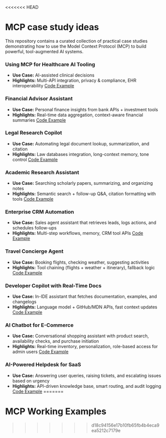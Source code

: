 <<<<<<< HEAD
# MCP case study ideas
This repository contains a curated collection of practical case studies demonstrating how to use the Model Context Protocol (MCP) to build powerful, tool-augmented AI systems.

### Using MCP for Healthcare AI Tooling
- **Use Case:** AI-assisted clinical decisions
- **Highlights:** Multi-API integration, privacy & compliance, EHR interoperability
[Code Example](./mcp-healthcare/)

### Financial Advisor Assistant
- **Use Case:** Personal finance insights from bank APIs + investment tools
- **Highlights:** Real-time data aggregation, context-aware financial summaries
[Code Example](./mcp-financial-advisor/)

### Legal Research Copilot
- **Use Case:** Automating legal document lookup, summarization, and citation
- **Highlights:** Law databases integration, long-context memory, tone control
[Code Example]()

### Academic Research Assistant
- **Use Case:** Searching scholarly papers, summarizing, and organizing notes
- **Highlights:** Semantic search + follow-up Q&A, citation formatting with tools
[Code Example]()

### Enterprise CRM Automation
- **Use Case:** Sales agent assistant that retrieves leads, logs actions, and schedules follow-ups
- **Highlights:** Multi-step workflows, memory, CRM tool APIs
[Code Example]()

### Travel Concierge Agent
- **Use Case:** Booking flights, checking weather, suggesting activities
- **Highlights:** Tool chaining (flights + weather + itinerary), fallback logic
[Code Example]()

### Developer Copilot with Real-Time Docs
- **Use Case:** In-IDE assistant that fetches documentation, examples, and changelogs
- **Highlights:** Language model + GitHub/MDN APIs, fast context updates
[Code Example]()

### AI Chatbot for E-Commerce
- **Use Case:** Conversational shopping assistant with product search, availability checks, and purchase initiation
- **Highlights:** Real-time inventory, personalization, role-based access for admin users
[Code Example]()

### AI-Powered Helpdesk for SaaS
- **Use Case:** Answering user queries, raising tickets, and escalating issues based on urgency
- **Highlights:** API-driven knowledge base, smart routing, and audit logging
[Code Example]()
=======
# MCP Working Examples
>>>>>>> d18c94156e17b10fb65fb4b4eca9ea5212c7179e
